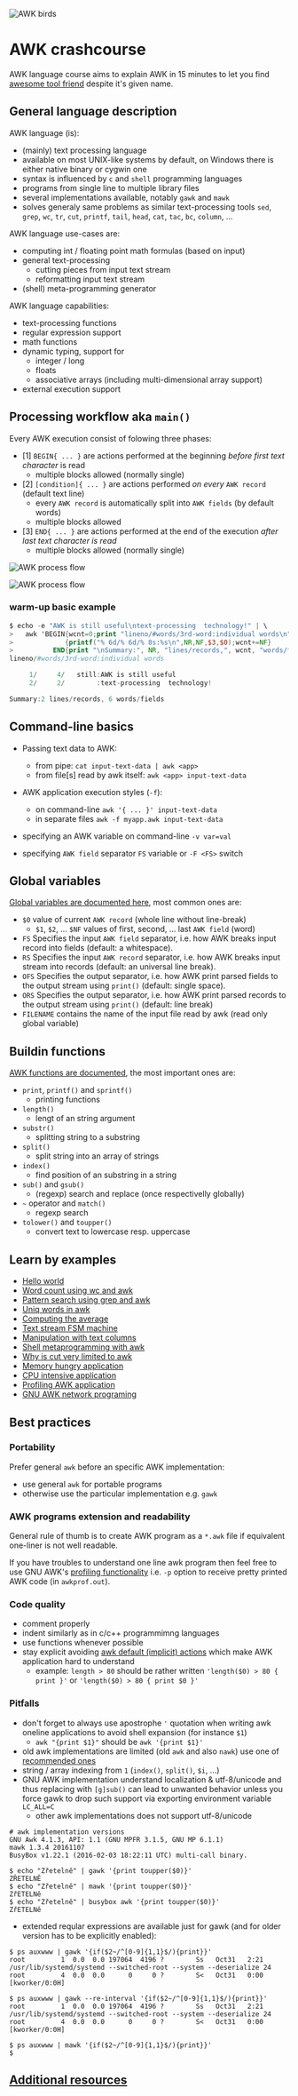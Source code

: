 ![AWK birds](pictures/auk.jpg)
# AWK crashcourse

AWK language course aims to explain AWK in 15 minutes to let you find [awesome tool friend](https://github.com/freznicek/awesome-awk) despite it's given name.

## General language description

AWK language (is):
 * (mainly) text processing language
 * available on most UNIX-like systems by default, on Windows there is either native binary or cygwin one
 * syntax is influenced by `c` and `shell` programming languages
 * programs from single line to multiple library files
 * several implementations available, notably `gawk` and `mawk`
 * solves generaly same problems as similar text-processing tools `sed`, `grep`, `wc`, `tr`, `cut`, `printf`, `tail`, `head`, `cat`, `tac`, `bc`, `column`, ...

AWK language use-cases are:
 * computing int / floating point math formulas (based on input)
 * general text-processing
   * cutting pieces from input text stream
   * reformatting input text stream
 * (shell) meta-programming generator

AWK language capabilities:
 * text-processing functions
 * regular expression support
 * math functions
 * dynamic typing, support for
   * integer / long
   * floats
   * associative arrays (including multi-dimensional array support)
 * external execution support


## Processing workflow aka `main()`
Every AWK execution consist of folowing three phases:
 * [1] `BEGIN{ ... }` are actions performed at the beginning *before first text character* is read
   * multiple blocks allowed (normally single)
 * [2] `[condition]{ ... }` are actions performed *on every* `AWK record` (default text line)
   * every `AWK record` is automatically split into `AWK fields` (by default words)
   * multiple blocks allowed
 * [3] `END{ ... }` are actions performed at the end of the execution  *after last text character is read*
   * multiple blocks allowed (normally single)

![AWK process flow](pictures/awk-process-flow.gif)

![AWK process flow](pictures/awk-process-flow.jpg)

### warm-up basic example

```awk
$ echo -e "AWK is still useful\ntext-processing  technology!" | \
>   awk 'BEGIN{wcnt=0;print "lineno/#words/3rd-word:individual words\n"}
>             {printf("% 6d/% 6d/% 8s:%s\n",NR,NF,$3,$0);wcnt+=NF}
>          END{print "\nSummary:", NR, "lines/records,", wcnt, "words/fields"}'
lineno/#words/3rd-word:individual words

     1/     4/   still:AWK is still useful
     2/     2/        :text-processing  technology!

Summary:2 lines/records, 6 words/fields
```

## Command-line basics

* Passing text data to AWK:
  * from pipe: `cat input-text-data | awk <app>`
  * from file[s] read by awk itself: `awk <app> input-text-data`

* AWK application execution styles (`-f`):
  * on command-line `awk '{ ... }' input-text-data`
  * in separate files `awk -f myapp.awk input-text-data`

* specifying an AWK variable on command-line `-v var=val`
* specifying `AWK field` separator `FS` variable or `-F <FS>` switch
 
## Global variables
[Global variables are documented here](https://www.gnu.org/software/gawk/manual/html_node/User_002dmodified.html), most common ones are:
 * `$0` value of current `AWK record` (whole line without line-break)
   * `$1`, `$2`, ... `$NF` values of first, second, ... last `AWK field` (word)
 * `FS` Specifies the input `AWK field` separator, i.e. how AWK breaks input record into fields (default: a whitespace).
 * `RS` Specifies the input `AWK record` separator, i.e. how AWK breaks input stream into records (default: an universal line break).
 * `OFS` Specifies the output separator, i.e. how AWK print parsed fields to the output stream using `print()` (default: single space).
 * `ORS` Specifies the output separator, i.e. how AWK print parsed records to the output stream using `print()` (default: line break)
 * `FILENAME` contains the name of the input file read by awk (read only global variable)

## Buildin functions
[AWK functions are documented](https://www.gnu.org/software/gawk/manual/html_node/Functions.html), the most important ones are:
 * `print`, `printf()` and `sprintf()`
   * printing functions
 * `length()`
   * lengt of an string argument
 * `substr()`
   * splitting string to a substring
 * `split()`
   * split string into an array of strings
 * `index()`
   * find position of an substring in a string
 * `sub()` and `gsub()`
   * (regexp) search and replace (once respectivelly globally)
 * `~` operator and `match()`
   * regexp search
 * `tolower()` and `toupper()`
   * convert text to lowercase resp. uppercase

## Learn by examples
 * [Hello world](examples/hello-world.md)
 * [Word count using wc and awk](examples/word-count.md)
 * [Pattern search using grep and awk](examples/pattern-search-count.md)
 * [Uniq words in awk](examples/uniq-words.md)
 * [Computing the average](examples/average.md)
 * [Text stream FSM machine](examples/text-fsm.md)
 * [Manipulation with text columns](examples/column-modifications.md)
 * [Shell metaprogramming with awk](examples/shell-metaprogramming.md)
 * [Why is cut very limited to awk](examples/cut-vs-awk.md)
 * [Memory hungry application](examples/memory-hungry.md)
 * [CPU intensive application](examples/cpu-intensive.md)
 * [Profiling AWK application](examples/profiling.md)
 * [GNU AWK network programing](examples/gawk-web-server.md)


## Best practices

### Portability

Prefer general `awk` before an specific AWK implementation:
 * use general `awk` for portable programs
 * otherwise use the particular implementation e.g. `gawk`

### AWK programs extension and readability

General rule of thumb is to create AWK program as a `*.awk` file if equivalent one-liner is not well readable.

If you have troubles to understand one line awk program then feel free to use GNU AWK's [profiling functionality](examples/profiling.md) i.e. `-p` option to receive pretty printed AWK code (in `awkprof.out`).

### Code quality
 * comment properly
 * indent similarly as in c/c++ programmimng languages
 * use functions whenever possible
 * stay explicit avoiding [awk default (implicit) actions](https://www.gnu.org/software/gawk/manual/html_node/Intro-Summary.html#Intro-Summary) which make AWK application hard to understand
   * example: `length > 80` should be rather written `'length($0) > 80 { print }'` or `'length($0) > 80 { print $0 }'`

### Pitfalls
 * don't forget to always use apostrophe `'` quotation when writing awk oneline applications to avoid shell expansion (for instance `$1`)
   * `awk "{print $1}"` should be `awk '{print $1}'`
 * old awk implementations are limited (old `awk` and also `nawk`) use one of [recommended ones](https://github.com/freznicek/awesome-awk/blob/master/README.md#nowadays-awk-implementations)
 * string / array indexing from `1` (`index()`, `split()`, `$i`, ...)
 * GNU AWK implementation understand localization & utf-8/unicode and thus replacing with `[g]sub()` can lead to unwanted behavior unless you force gawk to drop such support via exporting environment variable `LC_ALL=C`
   * other awk implementations does not support utf-8/unicode
```
# awk implementation versions
GNU Awk 4.1.3, API: 1.1 (GNU MPFR 3.1.5, GNU MP 6.1.1)
mawk 1.3.4 20161107
BusyBox v1.22.1 (2016-02-03 18:22:11 UTC) multi-call binary.

$ echo "Zřetelně" | gawk '{print toupper($0)}'
ZŘETELNĚ
$ echo "Zřetelně" | mawk '{print toupper($0)}'
ZřETELNě
$ echo "Zřetelně" | busybox awk '{print toupper($0)}'
ZřETELNě

```
 * extended reqular expressions are available just for gawk (and for older version has to be explicitly enabled):
```
$ ps auxwww | gawk '{if($2~/^[0-9]{1,1}$/){print}}'
root         1  0.0  0.0 197064  4196 ?        Ss   Oct31   2:21 /usr/lib/systemd/systemd --switched-root --system --deserialize 24
root         4  0.0  0.0      0     0 ?        S<   Oct31   0:00 [kworker/0:0H]

$ ps auxwww | gawk --re-interval '{if($2~/^[0-9]{1,1}$/){print}}'
root         1  0.0  0.0 197064  4196 ?        Ss   Oct31   2:21 /usr/lib/systemd/systemd --switched-root --system --deserialize 24
root         4  0.0  0.0      0     0 ?        S<   Oct31   0:00 [kworker/0:0H]

$ ps auxwww | mawk '{if($2~/^[0-9]{1,1}$/){print}}'
$
```

## [Additional resources](https://github.com/freznicek/awesome-awk/blob/master/README.md)

